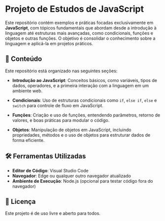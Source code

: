 # Projeto de Estudos de JavaScript

Este repositório contém exemplos e práticas focadas exclusivamente em **JavaScript**, com tópicos fundamentais que abordam desde a introdução à linguagem até estruturas mais avançadas, como condicionais, funções e objetos e outras funções. O objetivo é consolidar o conhecimento sobre a linguagem e aplicá-la em projetos práticos.

## 📁 Conteúdo

Este repositório está organizado nas seguintes seções:

- **Introdução ao JavaScript**: Conceitos básicos, como variáveis, tipos de dados, operadores, e a primeira interação com a linguagem em um ambiente web.
  
- **Condicionais**: Uso de estruturas condicionais como `if`, `else if`, `else` e `switch` para controle de fluxo em JavaScript.

- **Funções**: Criação e uso de funções, entendendo parâmetros, retorno de valores, e boas práticas para modular o código.

- **Objetos**: Manipulação de objetos em JavaScript, incluindo propriedades, métodos e o uso de objetos para estruturar dados de forma eficiente.

## 🛠 Ferramentas Utilizadas

- **Editor de Código**: Visual Studio Code
- **Navegador**: Edge ou qualquer outro navegador atualizado
- **Ambiente de Execução**: Node.js (opcional para testar código fora do navegador)

## 📄 Licença

Este projeto é de uso livre e aberto para todos.

